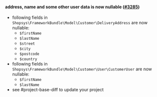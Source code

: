 #### address, name and some other user data is now nullable ([#3285](https://github.com/shopsys/shopsys/pull/3285))

-   following fields in `Shopsys\FrameworkBundle\Model\Customer\DeliveryAddress` are now nullable:
    -   `$firstName`
    -   `$lastName`
    -   `$street`
    -   `$city`
    -   `$postcode`
    -   `$country`
-   following fields in `Shopsys\FrameworkBundle\Model\Customer\User\CustomerUser` are now nullable:
    -   `$firstName`
    -   `$lastName`
-   see #project-base-diff to update your project
